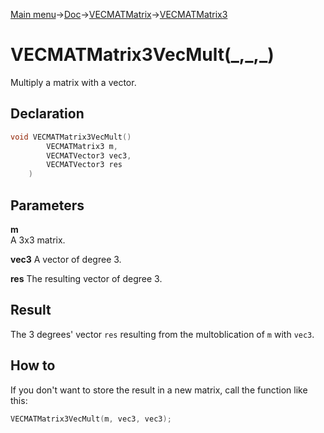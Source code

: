 [Main menu](../../../../Readme.md)->[Doc](../../../VECMATKit.md)->[VECMATMatrix](../../VECMATMatrix.md)->[VECMATMatrix3](../../VECMATMatrix3.md)

# VECMATMatrix3VecMult(\_,\_,\_)
Multiply a matrix with a vector.

## **Declaration**
```C
void VECMATMatrix3VecMult()
		VECMATMatrix3 m,
		VECMATVector3 vec3,
		VECMATVector3 res
	)
```


## **Parameters**
**m**  
A 3x3 matrix.

**vec3**
A vector of degree 3.

**res**
The resulting vector of degree 3.

## **Result**
The 3 degrees' vector `res` resulting from the multoblication of `m` with `vec3`.

## How to
If you don't want to store the result in a new matrix, call the function like this:

```C
VECMATMatrix3VecMult(m, vec3, vec3);
```

